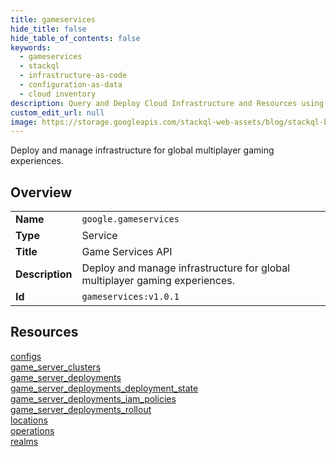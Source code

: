 ```yaml
---
title: gameservices
hide_title: false
hide_table_of_contents: false
keywords:
  - gameservices
  - stackql
  - infrastructure-as-code
  - configuration-as-data
  - cloud inventory
description: Query and Deploy Cloud Infrastructure and Resources using SQL
custom_edit_url: null
image: https://storage.googleapis.com/stackql-web-assets/blog/stackql-blog-post-featured-image.png
---
```

Deploy and manage infrastructure for global multiplayer gaming experiences.  
    

## Overview
<table><tbody>
<tr><td><b>Name</b></td><td><code>google.gameservices</code></td></tr>
<tr><td><b>Type</b></td><td>Service</td></tr>
<tr><td><b>Title</b></td><td>Game Services API</td></tr>
<tr><td><b>Description</b></td><td>Deploy and manage infrastructure for global multiplayer gaming experiences.</td></tr>
<tr><td><b>Id</b></td><td><code>gameservices:v1.0.1</code></td></tr>
</tbody></table>

## Resources
<div class="row">
<div class="providerDocColumn">
<a href="/providers/google/gameservices/configs/">configs</a><br />
<a href="/providers/google/gameservices/game_server_clusters/">game_server_clusters</a><br />
<a href="/providers/google/gameservices/game_server_deployments/">game_server_deployments</a><br />
<a href="/providers/google/gameservices/game_server_deployments_deployment_state/">game_server_deployments_deployment_state</a><br />
<a href="/providers/google/gameservices/game_server_deployments_iam_policies/">game_server_deployments_iam_policies</a><br />
</div>
<div class="providerDocColumn">
<a href="/providers/google/gameservices/game_server_deployments_rollout/">game_server_deployments_rollout</a><br />
<a href="/providers/google/gameservices/locations/">locations</a><br />
<a href="/providers/google/gameservices/operations/">operations</a><br />
<a href="/providers/google/gameservices/realms/">realms</a><br />
</div>
</div>
